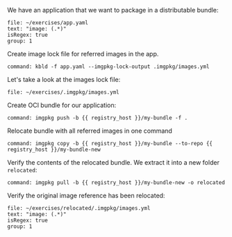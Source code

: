 We have an application that we want to package in a distributable bundle:

```editor:select-matching-text
file: ~/exercises/app.yaml
text: "image: (.*)"
isRegex: true
group: 1
```

Create image lock file for referred images in the app.

```terminal:execute
command: kbld -f app.yaml --imgpkg-lock-output .imgpkg/images.yml
```

Let's take a look at the images lock file:

```editor:open-file
file: ~/exercises/.imgpkg/images.yml
```

Create OCI bundle for our application:

```terminal:execute
command: imgpkg push -b {{ registry_host }}/my-bundle -f .
```

Relocate bundle with all referred images in one command

```terminal:execute
command: imgpkg copy -b {{ registry_host }}/my-bundle --to-repo {{ registry_host }}/my-bundle-new
```

Verify the contents of the relocated bundle. We extract it into a new folder `relocated`:

```terminal:execute
command: imgpkg pull -b {{ registry_host }}/my-bundle-new -o relocated
```

Verify the original image reference has been relocated:

```editor:select-matching-text
file: ~/exercises/relocated/.imgpkg/images.yml
text: "image: (.*)"
isRegex: true
group: 1
```
